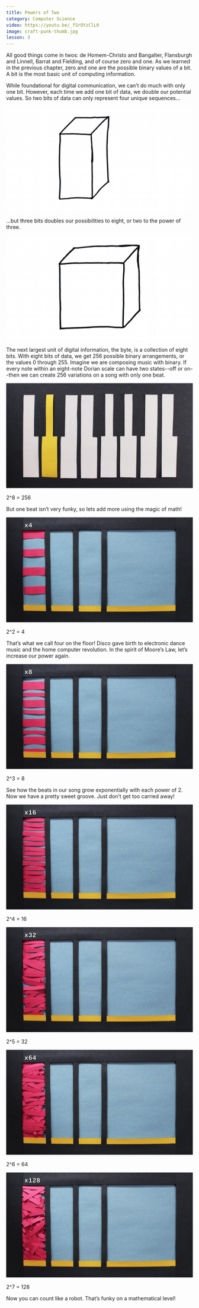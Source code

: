 ```yaml
---
title: Powers of Two
category: Computer Science
video: https://youtu.be/_fSrOYzClL0
image: craft-punk-thumb.jpg
lesson: 3
---
```


All good things come in twos: de Homem-Christo and Bangalter, Flansburgh and Linnell, Barrat and Fielding, and of course zero and one. As we learned in the previous chapter, zero and one are the possible binary values of a bit. A bit is the most basic unit of computing information.

While foundational for digital communication, we can’t do much with only one bit. However, each time we add one bit of data, we double our potential values. So two bits of data can only represent four unique sequences...

![two bits of data](./image--054.jpg)

...but three bits doubles our possibilities to eight, or two to the power of three.

![three bits of data](./image--055.jpg)

The next largest unit of digital information, the byte, is a collection of eight bits. With eight bits of data, we get 256 possible binary arrangements, or the values 0 through 255. Imagine we are composing music with binary. If every note within an eight-note Dorian scale can have two states--off or on--then we can create 256 variations on a song with only one beat.

![one beat](./image--056.jpg)

2^8 = 256

But one beat isn’t very funky, so lets add more using the magic of math!

![4 beats](./image--057.jpg)

2^2 = 4

That’s what we call four on the floor! Disco gave birth to electronic dance music and the home computer revolution. In the spirit of Moore’s Law, let’s increase our
power again.

![8 beats](./image--058.jpg)

2^3 = 8

See how the beats in our song grow exponentially with each power of 2. Now we have a pretty sweet groove. Just don’t get too carried away!

![16 beats](./image--059.jpg)

2^4 = 16

![32 beats](./image--060.jpg)

2^5 = 32

![64 beats](./image--061.jpg)

2^6 = 64

![128 beats](./image--062.jpg)

2^7 = 128

Now you can count like a robot. That’s funky on a mathematical level!

